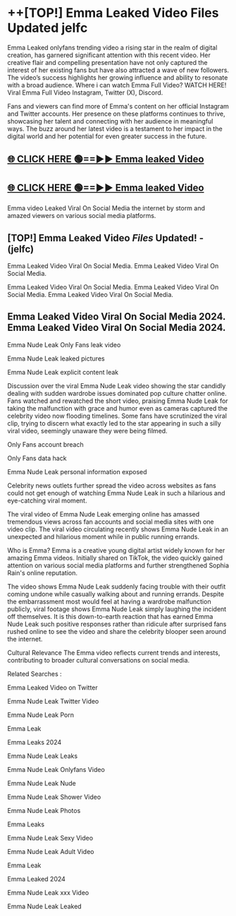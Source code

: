 # ++[TOP!] Emma Leaked Video Files Updated jelfc<br>

Emma Leaked onlyfans trending video a rising star in the realm of digital creation, has garnered significant attention with this recent video. Her creative flair and compelling presentation have not only captured the interest of her existing fans but have also attracted a wave of new followers. The video’s success highlights her growing influence and ability to resonate with a broad audience.
Where i can watch Emma Full Video? WATCH HERE! Viral Emma Full Video Instagram, Twitter (X), Discord.


Fans and viewers can find more of Emma's content on her official Instagram and Twitter accounts. Her presence on these platforms continues to thrive, showcasing her talent and connecting with her audience in meaningful ways. The buzz around her latest video is a testament to her impact in the digital world and her potential for even greater success in the future.


## [🌐 CLICK HERE 🟢==►► Emma leaked Video ](https://xnudes.xyz/go)

## [🌐 CLICK HERE 🟢==►► Emma leaked Video ](https://xnudes.xyz/go)



Emma video Leaked Viral On Social Media the internet by storm and amazed viewers on various social media platforms.


## [TOP!] Emma Leaked Video *Files* Updated! - (jelfc)

Emma Leaked Video Viral On Social Media. Emma Leaked Video Viral On Social Media.

Emma Leaked Video Viral On Social Media. Emma Leaked Video Viral On Social Media. Emma Leaked Video Viral On Social Media.


## Emma Leaked Video Viral On Social Media 2024. Emma Leaked Video Viral On Social Media 2024.
Emma Nude Leak Only Fans leak video

Emma Nude Leak leaked pictures

Emma Nude Leak explicit content leak

Discussion over the viral Emma Nude Leak video showing the star candidly dealing with sudden wardrobe issues dominated pop culture chatter online. Fans watched and rewatched the short video, praising Emma Nude Leak for taking the malfunction with grace and humor even as cameras captured the celebrity video now flooding timelines. Some fans have scrutinized the viral clip, trying to discern what exactly led to the star appearing in such a silly viral video, seemingly unaware they were being filmed.


Only Fans account breach

Only Fans data hack

Emma Nude Leak personal information exposed

Celebrity news outlets further spread the video across websites as fans could not get enough of watching Emma Nude Leak in such a hilarious and eye-catching viral moment.


The viral video of Emma Nude Leak emerging online has amassed tremendous views across fan accounts and social media sites with one video clip. The viral video circulating recently shows Emma Nude Leak in an unexpected and hilarious moment while in public running errands.


Who is Emma? Emma is a creative young digital artist widely known for her amazing Emma videos. Initially shared on TikTok, the video quickly gained attention on various social media platforms and further strengthened Sophia Rain's online reputation.

The video shows Emma Nude Leak suddenly facing trouble with their outfit coming undone while casually walking about and running errands. Despite the embarrassment most would feel at having a wardrobe malfunction publicly, viral footage shows Emma Nude Leak simply laughing the incident off themselves. It is this down-to-earth reaction that has earned Emma Nude Leak such positive responses rather than ridicule after surprised fans rushed online to see the video and share the celebrity blooper seen around the internet.

Cultural Relevance The Emma video reflects current trends and interests, contributing to broader cultural conversations on social media.

Related Searches :

Emma Leaked Video on Twitter

Emma Nude Leak Twitter Video

Emma Nude Leak Porn

Emma Leak 

Emma Leaks 2024

Emma Nude Leak Leaks

Emma Nude Leak Onlyfans Video

Emma Nude Leak Nude

Emma Nude Leak Shower Video

Emma Nude Leak Photos

Emma Leaks

Emma Nude Leak Sexy Video

Emma Nude Leak Adult Video

Emma Leak

Emma Leaked 2024

Emma Nude Leak xxx Video

Emma Nude Leak Leaked